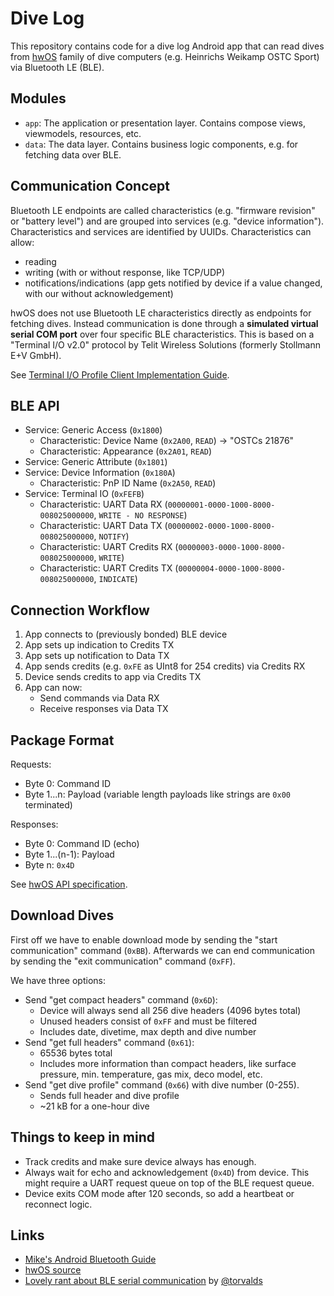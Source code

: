 # Dive Log
This repository contains code for a dive log Android app that can read dives from
[hwOS](https://heinrichsweikamp.com/hw-os) family of dive computers (e.g. Heinrichs Weikamp OSTC Sport) via Bluetooth
LE (BLE).


## Modules
- `app`: The application or presentation layer. Contains compose views, viewmodels, resources, etc.
- `data`: The data layer. Contains business logic components, e.g. for fetching data over BLE.


## Communication Concept
Bluetooth LE endpoints are called characteristics (e.g. "firmware revision" or "battery level") and are grouped into
services (e.g. "device information"). Characteristics and services are identified by UUIDs. Characteristics can allow:
- reading
- writing (with or without response, like TCP/UDP)
- notifications/indications (app gets notified by device if a value changed, with our without acknowledgement)

hwOS does not use Bluetooth LE characteristics directly as endpoints for fetching dives. Instead communication is done
through a **simulated virtual serial COM port** over four specific BLE characteristics. This is based on a
"Terminal I/O v2.0" protocol by Telit Wireless Solutions (formerly Stollmann E+V GmbH).

See [Terminal I/O Profile Client Implementation Guide](http://www.iot.com.tr/uploads/pdf/TIO_Implementation_Guide_r05.pdf).


## BLE API
- Service: Generic Access (`0x1800`)
    - Characteristic: Device Name (`0x2A00`, `READ`) &rarr; "OSTCs 21876"
    - Characteristic: Appearance (`0x2A01`, `READ`)
- Service: Generic Attribute (`0x1801`)
- Service: Device Information (`0x180A`)
    - Characteristic: PnP ID Name (`0x2A50`, `READ`)
- Service: Terminal IO (`0xFEFB`)
    - Characteristic: UART Data RX (`00000001-0000-1000-8000-008025000000`, `WRITE - NO RESPONSE`)
    - Characteristic: UART Data TX (`00000002-0000-1000-8000-008025000000`, `NOTIFY`)
    - Characteristic: UART Credits RX (`00000003-0000-1000-8000-008025000000`, `WRITE`)
    - Characteristic: UART Credits TX (`00000004-0000-1000-8000-008025000000`, `INDICATE`)


## Connection Workflow
1. App connects to (previously bonded) BLE device
2. App sets up indication to Credits TX
3. App sets up notification to Data TX
4. App sends credits (e.g. `0xFE` as UInt8 for 254 credits) via Credits RX
5. Device sends credits to app via Credits TX
6. App can now:
    - Send commands via Data RX
    - Receive responses via Data TX


## Package Format
Requests:
- Byte 0: Command ID
- Byte 1...n: Payload (variable length payloads like strings are `0x00` terminated)

Responses:
- Byte 0: Command ID (echo)
- Byte 1...(n-1): Payload
- Byte n: `0x4D`

See [hwOS API specification](https://code.heinrichsweikamp.com/public/hwos_code/raw-file/tip/doc/hwos_interface.pdf).


## Download Dives
First off we have to enable download mode by sending the "start communication" command (`0xBB`). Afterwards we can end
communication by sending the "exit communication" command (`0xFF`).

We have three options:
- Send "get compact headers" command (`0x6D`):
    - Device will always send all 256 dive headers (4096 bytes total)
    - Unused headers consist of `0xFF` and must be filtered
    - Includes date, divetime, max depth and dive number
- Send "get full headers" command (`0x61`):
    - 65536 bytes total
    - Includes more information than compact headers, like surface pressure, min. temperature, gas mix, deco model, etc.
- Send "get dive profile" command (`0x66`) with dive number (0-255).
    - Sends full header and dive profile
    - ~21 kB for a one-hour dive


## Things to keep in mind
- Track credits and make sure device always has enough.
- Always wait for echo and acknowledgement (`0x4D`) from device. This might require a UART request queue on top of the BLE request queue.
- Device exits COM mode after 120 seconds, so add a heartbeat or reconnect logic.


## Links
- [Mike's Android Bluetooth Guide](https://mike.cloud/android/2021/05/19/bluetooth.html)
- [hwOS source](https://code.heinrichsweikamp.com/public/hwos_code/file/tip)
- [Lovely rant about BLE serial communication](https://github.com/subsurface/subsurface/blob/master/core/qt-ble.cpp#L120-L136) by [@torvalds](https://github.com/torvalds)
